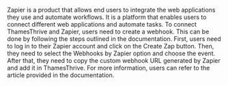 Zapier is a product that allows end users to integrate the web applications they use and automate workflows. It is a platform that enables users to connect different web applications and automate tasks. To connect ThamesThrive and Zapier, users need to create a webhook. This can be done by following the steps outlined in the documentation. First, users need to log in to their Zapier account and click on the Create Zap button. Then, they need to select the Webhooks by Zapier option and choose the event. After that, they need to copy the custom webhook URL generated by Zapier and add it in ThamesThrive. For more information, users can refer to the article provided in the documentation.
